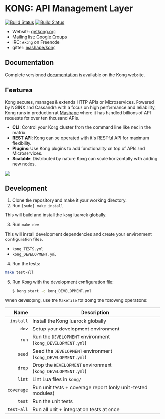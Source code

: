 # KONG: API Management Layer

[![Build Status][travis-badge]][travis-url] [![Build Status][license-badge]][license-url] 

- Website: [getkong.org](http://getkong.org)
- Mailing list: [Google Groups](https://groups.google.com/forum/#!forum/konglayer)
- IRC: `#kong` on Freenode
- gitter: [mashape/kong](https://gitter.im/Mashape/kong)

## Documentation 

Complete versioned [documentation](http://www.getkong.org/docs) is available on the Kong website. 

## Features

Kong secures, manages & extends HTTP APIs or Microservices. Powered by NGINX and Cassandra with a focus on high performance and reliability, Kong runs in production at [Mashape](https://www.mashape.com) where it has handled billions of API requests for over ten thousand APIs.

- **CLI**: Control your Kong cluster from the command line like neo in the matrix.
- **REST API**: Kong can be operated with it's RESTful API for maximum flexibility.
- **Plugins**: Use Kong plugins to add functionality on top of APIs and Microservices.
- **Scalable**: Distributed by nature Kong can scale horizontally with adding new nodes.

![](http://i.imgur.com/B1e3QI6.png)

## Development

1. Clone the repository and make it your working directory.
2. Run `[sudo] make install`

  This will build and install the `kong` luarock globally.

3. Run `make dev`

  This will install development dependencies and create your environment configuration files:

  - `kong_TESTS.yml`
  - `kong_DEVELOPMENT.yml`

4. Run the tests:

  ```bash
  make test-all
  ```

5. Run Kong with the development configuration file:

   ```bash
   $ kong start -c kong_DEVELOPMENT.yml
   ```

When developing, use the `Makefile` for doing the following operations:

| Name          | Description                                                              |
| -------------:| -------------------------------------------------------------------------|
| `install`     | Install the Kong luarock globally                                        |
| `dev`         | Setup your development environment                                       |
| `run`         | Run the `DEVELOPMENT` environment (`kong_DEVELOPMENT.yml`)               |
| `seed`        | Seed the `DEVELOPMENT` environment (`kong_DEVELOPMENT.yml`)              |
| `drop`        | Drop the `DEVELOPMENT` environment (`kong_DEVELOPMENT.yml`)              |
| `lint`        | Lint Lua files in `kong/`                                                |
| `coverage`    | Run unit tests + coverage report (only unit-tested modules)              |
| `test`        | Run the unit tests                                                       |
| `test-all`    | Run all unit + integration tests at once                                 |

[travis-url]: https://travis-ci.org/Mashape/kong
[travis-badge]: https://img.shields.io/travis/Mashape/kong.svg?style=flat

[license-url]: https://github.com/Mashape/kong/blob/master/LICENSE
[license-badge]: https://img.shields.io/github/license/mashape/kong.svg
